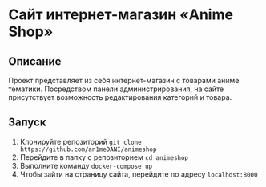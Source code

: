 # Сайт интернет-магазин «Anime Shop»
## Описание
Проект представляет из себя интернет-магазин с товарами аниме тематики. Посредством панели администрирования, на сайте присутствует возможность редактирования категорий и товара.
## Запуск
1. Клонируйте репозиторий `git clone https://github.com/an1meDANI/animeshop`
2. Перейдите в папку с репозиторием `cd animeshop`
3. Выполните команду `docker-compose up`
4. Чтобы зайти на страницу сайта, перейдите по адресу `localhost:8000`
